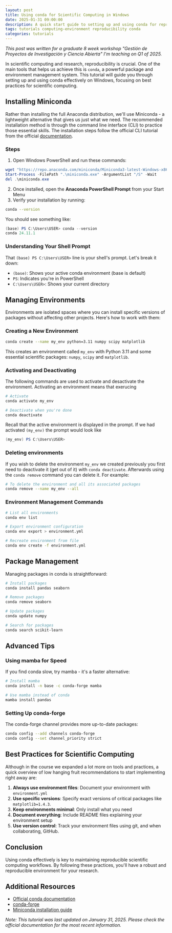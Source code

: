 ```yaml
---
layout: post
title: Using conda for Scientific Computing in Windows
date: 2025-01-31 09:00:00
description: A quick start guide to setting up and using conda for reproducible scientific computing on Windows
tags: tutorials computing-environment reproducibility conda
categories: tutorials
---
```



_This post was written for a graduate 8 week workshop "Gestión de Proyectos de Investigación y Ciencia Abierta"  I'm teaching on Q1 of 2025._ 

In scientific computing and research, reproducibility is crucial. One of the main tools that helps us achieve this is `conda`, a powerful package and environment management system. This tutorial will guide you through setting up and using conda effectively on Windows, focusing on best practices for scientific computing.

## Installing Miniconda

Rather than installing the full Anaconda distribution, we'll use Miniconda - a lightweight alternative that gives us just what we need. The recommended installation method is through the command line interface (CLI) to practice those essential skills. The installation steps follow the official CLI tutorial from the official [documentation](https://docs.anaconda.com/miniconda/install/).

### Steps

1. Open Windows PowerShell and run these commands:

```powershell
wget "https://repo.anaconda.com/miniconda/Miniconda3-latest-Windows-x86_64.exe" -outfile ".\miniconda.exe"
Start-Process -FilePath ".\miniconda.exe" -ArgumentList "/S" -Wait
del .\miniconda.exe
```

2. Once installed, open the **Anaconda PowerShell Prompt** from your Start Menu
3. Verify your installation by running:

```bash
conda --version
```

You should see something like:

```powershell
(base) PS C:\Users\USER> conda --version
conda 24.11.1
```

### Understanding Your Shell Prompt

That `(base) PS C:\Users\USER>` line is your shell's prompt. Let's break it down:

- `(base)`: Shows your active conda environment (base is default)
- `PS`: Indicates you're in PowerShell
- `C:\Users\USER>`: Shows your current directory

## Managing Environments

Environments are isolated spaces where you can install specific versions of packages without affecting other projects. Here's how to work with them:

### Creating a New Environment

```bash
conda create --name my_env python=3.11 numpy scipy matplotlib
```

This creates an environment called `my_env` with Python 3.11 and some essential scientific packages: `numpy`, `scipy` and `matplotlib`. 


### Activating and Deactivating
The following commands are used to activate and desactivate the environment. Activating an environment means that exerucing 

```bash
# Activate
conda activate my_env

# Deactivate when you're done
conda deactivate
```

Recall that the active environment is displayed in the prompt. If we had activated `(my_env)` the prompt would look like

```powershell
(my_env) PS C:\Users\USER> 
```

### Deleting environments

If you wish to delete the environment `my_env` we created previously you first need to deactivate it (get out of it) with `conda deactivate`. Afterwards using the `conda remove` command you can delete it. For example:

```bash
# To delete the environment and all its associated packages
conda remove --name my_env --all 
```


### Environment Management Commands

```bash
# List all environments
conda env list

# Export environment configuration
conda env export > environment.yml

# Recreate environment from file
conda env create -f environment.yml
```


## Package Management

Managing packages in conda is straightforward:

```bash
# Install packages
conda install pandas seaborn

# Remove packages
conda remove seaborn

# Update packages
conda update numpy

# Search for packages
conda search scikit-learn
```

## Advanced Tips

### Using mamba for Speed

If you find conda slow, try mamba - it's a faster alternative:

```bash
# Install mamba
conda install -n base -c conda-forge mamba

# Use mamba instead of conda
mamba install pandas
```

### Setting Up conda-forge

The conda-forge channel provides more up-to-date packages:

```bash
conda config --add channels conda-forge
conda config --set channel_priority strict
```

## Best Practices for Scientific Computing

Although in the course we expanded a lot more on tools and practices, a quick overview of low hanging fruit recommendations to start implementing right away are:

1. **Always use environment files**: Document your environment with `environment.yml`
2. **Use specific versions**: Specify exact versions of critical packages like `matplotlib=1.4.3`.
3. **Keep environments minimal**: Only install what you need
4. **Document everything**: Include README files explaining your environment setup
5. **Use version control**: Track your environment files using git, and when collaborating, GitHub.


## Conclusion

Using conda effectively is key to maintaining reproducible scientific computing workflows. By following these practices, you'll have a robust and reproducible environment for your research.

## Additional Resources

- [Official conda documentation](https://docs.conda.io/)
- [conda-forge](https://conda-forge.org/)
- [Miniconda installation guide](https://docs.anaconda.com/miniconda/)

_Note: This tutorial was last updated on January 31, 2025. Please check the official documentation for the most recent information._
